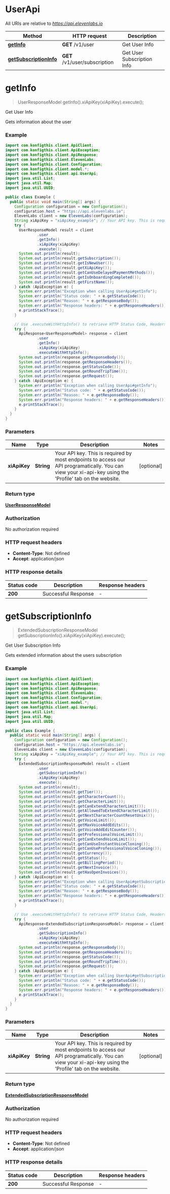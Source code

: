 # UserApi

All URIs are relative to *https://api.elevenlabs.io*

| Method | HTTP request | Description |
|------------- | ------------- | -------------|
| [**getInfo**](UserApi.md#getInfo) | **GET** /v1/user | Get User Info |
| [**getSubscriptionInfo**](UserApi.md#getSubscriptionInfo) | **GET** /v1/user/subscription | Get User Subscription Info |


<a name="getInfo"></a>
# **getInfo**
> UserResponseModel getInfo().xiApiKey(xiApiKey).execute();

Get User Info

Gets information about the user

### Example
```java
import com.konfigthis.client.ApiClient;
import com.konfigthis.client.ApiException;
import com.konfigthis.client.ApiResponse;
import com.konfigthis.client.ElevenLabs;
import com.konfigthis.client.Configuration;
import com.konfigthis.client.model.*;
import com.konfigthis.client.api.UserApi;
import java.util.List;
import java.util.Map;
import java.util.UUID;

public class Example {
  public static void main(String[] args) {
    Configuration configuration = new Configuration();
    configuration.host = "https://api.elevenlabs.io";
    ElevenLabs client = new ElevenLabs(configuration);
    String xiApiKey = "xiApiKey_example"; // Your API key. This is required by most endpoints to access our API programatically. You can view your xi-api-key using the 'Profile' tab on the website.
    try {
      UserResponseModel result = client
              .user
              .getInfo()
              .xiApiKey(xiApiKey)
              .execute();
      System.out.println(result);
      System.out.println(result.getSubscription());
      System.out.println(result.getIsNewUser());
      System.out.println(result.getXiApiKey());
      System.out.println(result.getCanUseDelayedPaymentMethods());
      System.out.println(result.getIsOnboardingCompleted());
      System.out.println(result.getFirstName());
    } catch (ApiException e) {
      System.err.println("Exception when calling UserApi#getInfo");
      System.err.println("Status code: " + e.getStatusCode());
      System.err.println("Reason: " + e.getResponseBody());
      System.err.println("Response headers: " + e.getResponseHeaders());
      e.printStackTrace();
    }

    // Use .executeWithHttpInfo() to retrieve HTTP Status Code, Headers and Request
    try {
      ApiResponse<UserResponseModel> response = client
              .user
              .getInfo()
              .xiApiKey(xiApiKey)
              .executeWithHttpInfo();
      System.out.println(response.getResponseBody());
      System.out.println(response.getResponseHeaders());
      System.out.println(response.getStatusCode());
      System.out.println(response.getRoundTripTime());
      System.out.println(response.getRequest());
    } catch (ApiException e) {
      System.err.println("Exception when calling UserApi#getInfo");
      System.err.println("Status code: " + e.getStatusCode());
      System.err.println("Reason: " + e.getResponseBody());
      System.err.println("Response headers: " + e.getResponseHeaders());
      e.printStackTrace();
    }
  }
}

```

### Parameters

| Name | Type | Description  | Notes |
|------------- | ------------- | ------------- | -------------|
| **xiApiKey** | **String**| Your API key. This is required by most endpoints to access our API programatically. You can view your xi-api-key using the &#39;Profile&#39; tab on the website. | [optional] |

### Return type

[**UserResponseModel**](UserResponseModel.md)

### Authorization

No authorization required

### HTTP request headers

 - **Content-Type**: Not defined
 - **Accept**: application/json

### HTTP response details
| Status code | Description | Response headers |
|-------------|-------------|------------------|
| **200** | Successful Response |  -  |

<a name="getSubscriptionInfo"></a>
# **getSubscriptionInfo**
> ExtendedSubscriptionResponseModel getSubscriptionInfo().xiApiKey(xiApiKey).execute();

Get User Subscription Info

Gets extended information about the users subscription

### Example
```java
import com.konfigthis.client.ApiClient;
import com.konfigthis.client.ApiException;
import com.konfigthis.client.ApiResponse;
import com.konfigthis.client.ElevenLabs;
import com.konfigthis.client.Configuration;
import com.konfigthis.client.model.*;
import com.konfigthis.client.api.UserApi;
import java.util.List;
import java.util.Map;
import java.util.UUID;

public class Example {
  public static void main(String[] args) {
    Configuration configuration = new Configuration();
    configuration.host = "https://api.elevenlabs.io";
    ElevenLabs client = new ElevenLabs(configuration);
    String xiApiKey = "xiApiKey_example"; // Your API key. This is required by most endpoints to access our API programatically. You can view your xi-api-key using the 'Profile' tab on the website.
    try {
      ExtendedSubscriptionResponseModel result = client
              .user
              .getSubscriptionInfo()
              .xiApiKey(xiApiKey)
              .execute();
      System.out.println(result);
      System.out.println(result.getTier());
      System.out.println(result.getCharacterCount());
      System.out.println(result.getCharacterLimit());
      System.out.println(result.getCanExtendCharacterLimit());
      System.out.println(result.getAllowedToExtendCharacterLimit());
      System.out.println(result.getNextCharacterCountResetUnix());
      System.out.println(result.getVoiceLimit());
      System.out.println(result.getMaxVoiceAddEdits());
      System.out.println(result.getVoiceAddEditCounter());
      System.out.println(result.getProfessionalVoiceLimit());
      System.out.println(result.getCanExtendVoiceLimit());
      System.out.println(result.getCanUseInstantVoiceCloning());
      System.out.println(result.getCanUseProfessionalVoiceCloning());
      System.out.println(result.getCurrency());
      System.out.println(result.getStatus());
      System.out.println(result.getBillingPeriod());
      System.out.println(result.getNextInvoice());
      System.out.println(result.getHasOpenInvoices());
    } catch (ApiException e) {
      System.err.println("Exception when calling UserApi#getSubscriptionInfo");
      System.err.println("Status code: " + e.getStatusCode());
      System.err.println("Reason: " + e.getResponseBody());
      System.err.println("Response headers: " + e.getResponseHeaders());
      e.printStackTrace();
    }

    // Use .executeWithHttpInfo() to retrieve HTTP Status Code, Headers and Request
    try {
      ApiResponse<ExtendedSubscriptionResponseModel> response = client
              .user
              .getSubscriptionInfo()
              .xiApiKey(xiApiKey)
              .executeWithHttpInfo();
      System.out.println(response.getResponseBody());
      System.out.println(response.getResponseHeaders());
      System.out.println(response.getStatusCode());
      System.out.println(response.getRoundTripTime());
      System.out.println(response.getRequest());
    } catch (ApiException e) {
      System.err.println("Exception when calling UserApi#getSubscriptionInfo");
      System.err.println("Status code: " + e.getStatusCode());
      System.err.println("Reason: " + e.getResponseBody());
      System.err.println("Response headers: " + e.getResponseHeaders());
      e.printStackTrace();
    }
  }
}

```

### Parameters

| Name | Type | Description  | Notes |
|------------- | ------------- | ------------- | -------------|
| **xiApiKey** | **String**| Your API key. This is required by most endpoints to access our API programatically. You can view your xi-api-key using the &#39;Profile&#39; tab on the website. | [optional] |

### Return type

[**ExtendedSubscriptionResponseModel**](ExtendedSubscriptionResponseModel.md)

### Authorization

No authorization required

### HTTP request headers

 - **Content-Type**: Not defined
 - **Accept**: application/json

### HTTP response details
| Status code | Description | Response headers |
|-------------|-------------|------------------|
| **200** | Successful Response |  -  |

